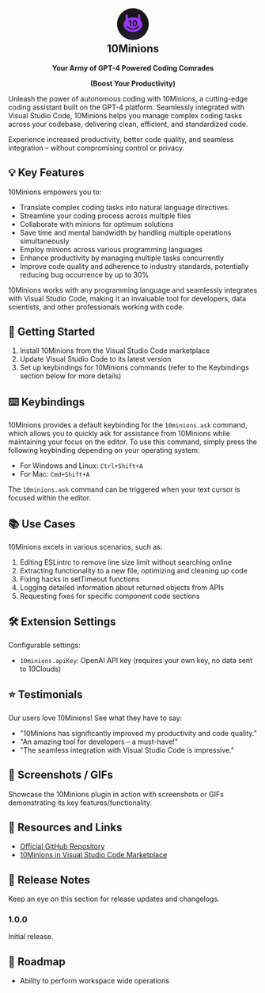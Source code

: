 <h2 align="center"><img src="https://raw.githubusercontent.com/10clouds/10Minions/main/resources/resources/ext-icon.png" height="64"><br>10Minions</h2>
<p align="center"><strong>Your Army of GPT-4 Powered Coding Comrades </strong></p>
<p align="center"><strong>(Boost Your Productivity)</strong></p>

Unleash the power of autonomous coding with 10Minions, a cutting-edge coding assistant built on the GPT-4 platform. Seamlessly integrated with Visual Studio Code, 10Minions helps you manage complex coding tasks across your codebase, delivering clean, efficient, and standardized code.

Experience increased productivity, better code quality, and seamless integration – without compromising control or privacy.

## 💡 Key Features

10Minions empowers you to:

- Translate complex coding tasks into natural language directives.
- Streamline your coding process across multiple files
- Collaborate with minions for optimum solutions
- Save time and mental bandwidth by handling multiple operations simultaneously
- Employ minions across various programming languages
- Enhance productivity by managing multiple tasks concurrently
- Improve code quality and adherence to industry standards, potentially reducing bug occurrence by up to 30%

10Minions works with any programming language and seamlessly integrates with Visual Studio Code, making it an invaluable tool for developers, data scientists, and other professionals working with code.

## 🚀 Getting Started

1. Install 10Minions from the Visual Studio Code marketplace
2. Update Visual Studio Code to its latest version
3. Set up keybindings for 10Minions commands (refer to the Keybindings section below for more details)

## ⌨️ Keybindings

10Minions provides a default keybinding for the `10minions.ask` command, which allows you to quickly ask for assistance from 10Minions while maintaining your focus on the editor. To use this command, simply press the following keybinding depending on your operating system:

- For Windows and Linux: `Ctrl+Shift+A`
- For Mac: `Cmd+Shift+A`

The `10minions.ask` command can be triggered when your text cursor is focused within the editor.

## 📚 Use Cases

10Minions excels in various scenarios, such as:

1. Editing ESLintrc to remove line size limit without searching online
2. Extracting functionality to a new file, optimizing and cleaning up code
3. Fixing hacks in setTimeout functions
4. Logging detailed information about returned objects from APIs
5. Requesting fixes for specific component code sections

## 🛠️ Extension Settings

Configurable settings:

- `10minions.apiKey`: OpenAI API key (requires your own key, no data sent to 10Clouds)

## ⭐ Testimonials

Our users love 10Minions! See what they have to say:

- "10Minions has significantly improved my productivity and code quality."
- "An amazing tool for developers – a must-have!"
- "The seamless integration with Visual Studio Code is impressive."

## 📸 Screenshots / GIFs

Showcase the 10Minions plugin in action with screenshots or GIFs demonstrating its key features/functionality.

## 💼 Resources and Links

- [Official GitHub Repository](https://github.com/10clouds/10Minions)
- [10Minions in Visual Studio Code Marketplace](https://marketplace.visualstudio.com/items?itemName=10clouds.10Minions)

## 📝 Release Notes

Keep an eye on this section for release updates and changelogs.

### 1.0.0

Initial release.

## 🚀 Roadmap

* Ability to perform workspace wide operations
